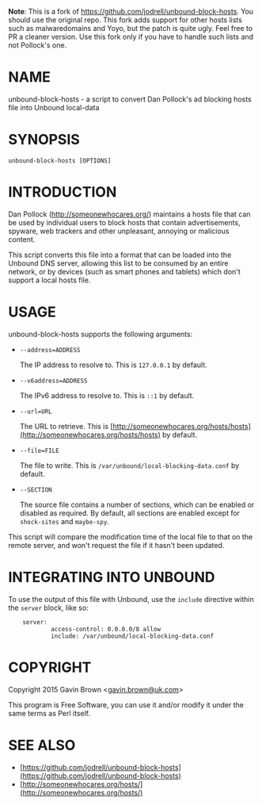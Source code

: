 **Note**: This is a fork of https://github.com/jodrell/unbound-block-hosts. You should use the original repo. This fork adds support for other hosts lists such as malwaredomains and Yoyo, but the patch is quite ugly. Feel free to PR a cleaner version. Use this fork only if you have to handle such lists and not Pollock's one.

# NAME

unbound-block-hosts - a script to convert Dan Pollock's ad blocking hosts file
into Unbound local-data

# SYNOPSIS

    unbound-block-hosts [OPTIONS]

# INTRODUCTION

Dan Pollock (http://someonewhocares.org/) maintains a hosts file that can be
used by individual users to block hosts that contain advertisements, spyware,
web trackers and other unpleasant, annoying or malicious content.

This script converts this file into a format that can be loaded into the Unbound
DNS server, allowing this list to be consumed by an entire network, or by
devices (such as smart phones and tablets) which don't support a local hosts
file.

# USAGE

unbound-block-hosts supports the following arguments:

- `--address=ADDRESS`

    The IP address to resolve to. This is `127.0.0.1` by default.

- `--v6address=ADDRESS`

    The IPv6 address to resolve to. This is `::1` by default.

- `--url=URL`

    The URL to retrieve. This is [http://someonewhocares.org/hosts/hosts](http://someonewhocares.org/hosts/hosts) by default.

- `--file=FILE`

    The file to write. This is `/var/unbound/local-blocking-data.conf` by default.

- `--SECTION`

    The source file contains a number of sections, which can be enabled or disabled
    as required. By default, all sections are enabled except for `shock-sites` and
    `maybe-spy`.

This script will compare the modification time of the local file to that on the
remote server, and won't request the file if it hasn't been updated.

# INTEGRATING INTO UNBOUND

To use the output of this file with Unbound, use the `include` directive within
the `server` block, like so:

        server:
                access-control: 0.0.0.0/8 allow
                include: /var/unbound/local-blocking-data.conf

# COPYRIGHT

Copyright 2015 Gavin Brown &lt;gavin.brown@uk.com>

This program is Free Software, you can use it and/or modify it under the same
terms as Perl itself.

# SEE ALSO

- [https://github.com/jodrell/unbound-block-hosts](https://github.com/jodrell/unbound-block-hosts)
- [http://someonewhocares.org/hosts/](http://someonewhocares.org/hosts/)
